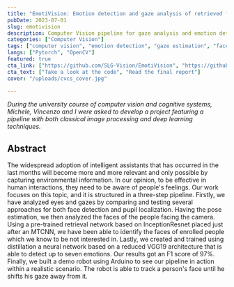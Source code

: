 ```yaml
---
title: "EmotiVision: Emotion detection and gaze analysis of retrieved faces."
pubDate: 2023-07-01
slug: emotivision
description: Computer Vision pipeline for gaze analysis and emotion detection.
categories: ["Computer Vision"]
tags: ["computer vision", "emotion detection", "gaze estimation", "face retrieval"]
langs: ["Pytorch", "OpenCV"]
featured: true
cta_link: ["https://github.com/SLG-Vision/EmotiVision", "https://github.com/SLG-Vision/EmotiVision/blob/main/emotivision_final_report.pdf"]
cta_text: ["Take a look at the code", "Read the final report"]
cover: "/uploads/cvcs_cover.jpg"

---
```


_During the university course of computer vision and cognitive systems, Michele, Vincenzo and I were asked to develop a project featuring a pipeline with both classical image processing and deep learning techniques._

## Abstract  

The widespread adoption of intelligent assistants that has occurred in the last months will become more and more relevant and only possible by capturing environmental information. In our opinion, to be effective in human interactions, they need to be aware of people's feelings. Our work focuses on this topic, and it is structured in a three-step pipeline. Firstly, we have analyzed eyes and gazes by comparing and testing several approaches for both face detection and pupil localization. Having the pose estimation, we then analyzed the faces of the people facing the camera. Using a pre-trained retrieval network based on InceptionResnet placed just after an MTCNN, we have been able to identify the faces of enrolled people which we know to be not interested in. Lastly, we created and trained using distillation a neural network based on a reduced VGG19 architecture that is able to detect up to seven emotions. Our results got an F1 score of 97%. Finally, we built a demo robot using Arduino to see our pipeline in action within a realistic scenario. The robot is able to track a person's face until he shifts his gaze away from it. 
